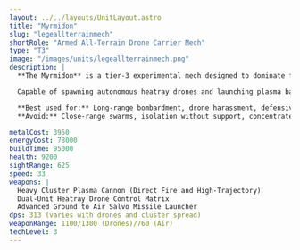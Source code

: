 ```yaml
---
layout: ../../layouts/UnitLayout.astro
title: "Myrmidon"
slug: "legeallterrainmech"
shortRole: "Armed All-Terrain Drone Carrier Mech"
type: "T3"
image: "/images/units/legeallterrainmech.png"
description: |
  **The Myrmidon** is a tier-3 experimental mech designed to dominate from long range with flexible artillery and drone-assisted firepower. Armed with twin cluster plasma cannons, a smart targeting system, drone control matrix, and an advanced anti-air missile launcher, it excels in both siege and multi-role support.

  Capable of spawning autonomous heatray drones and launching plasma barrages in direct or high-trajectory modes, the Myrmidon can pressure entrenched positions while fending off air threats. Its rugged design and battlefield utility make it a powerful force multiplier when properly supported.

  **Best used for:** Long-range bombardment, drone harassment, defensive anchoring  
  **Avoid:** Close-range swarms, isolation without support, concentrated aerial assault

metalCost: 3950
energyCost: 78000
buildTime: 95000
health: 9200
sightRange: 625
speed: 33
weapons: |
  Heavy Cluster Plasma Cannon (Direct Fire and High-Trajectory)  
  Dual-Unit Heatray Drone Control Matrix  
  Advanced Ground to Air Salvo Missile Launcher
dps: 313 (varies with drones and cluster spread)
weaponRange: 1100/1300 (Drones)/760 (Air)
techLevel: 3
---
```

